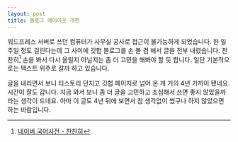 ```yaml
---
layout: post
title: 블로그 레이아웃 개편
---
```


워드프레스 서버로 쓰던 컴퓨터가 사무실 공사로 접근이 불가능하게 되었습니다. 한 일주일 정도 걸린다는데 그 사이에 깃헙 블로그를 손 볼 겸 해서 글을 전부 내렸습니다. 찬찬히[^ndic] 손을 봐서 다시 올릴지 아닐지는 좀 더 고민을 해봐야 할 듯 합니다. 일단 기본적으로는 텍스트 위주로 갈까 하고 있습니다.

글을 내리면서 보니 티스토리 던지고 깃헙 페이지로 넘어 온 게 거의 4년 가까이 됐네요. 시간이 잘도 갑니다. 지금 와서 보니 좀 더 글을 고민하고 조심해서 쓰면 좋지 않았을까 라는 생각이 드네요. 아마 이 글도 4년 뒤에 보면서 참 생각없이 썼구나 하지 않았으면 하는 바람입니다.

[^ndic]: [네이버 국어사전 - 찬찬히](https://ko.dict.naver.com/seo.nhn?id=36688802)

